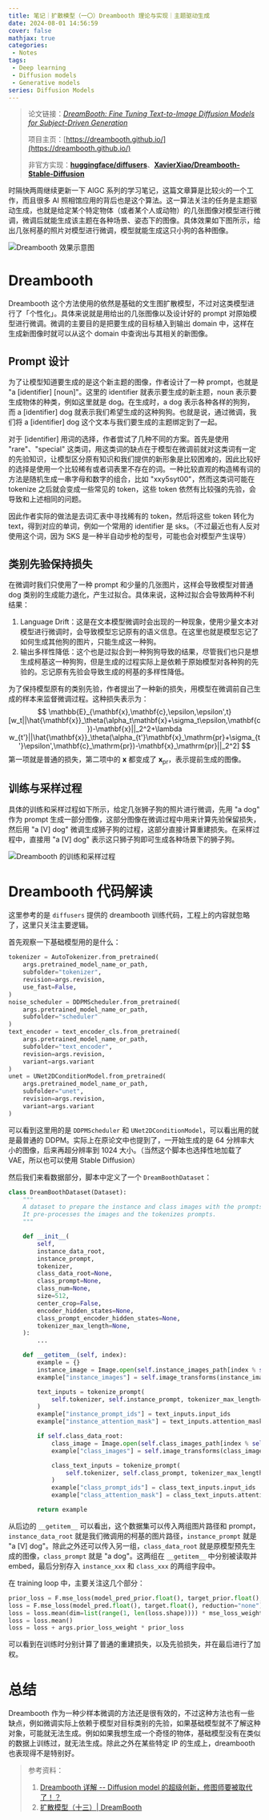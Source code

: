 ```yaml
---
title: 笔记｜扩散模型（一〇）Dreambooth 理论与实现｜主题驱动生成
date: 2024-08-01 14:56:59
cover: false
mathjax: true
categories:
 - Notes
tags:
 - Deep learning
 - Diffusion models
 - Generative models
series: Diffusion Models
---
```


> 论文链接：*[DreamBooth: Fine Tuning Text-to-Image Diffusion Models for Subject-Driven Generation](https://arxiv.org/abs/2208.12242)*
>
> 项目主页：[https://dreambooth.github.io/](https://dreambooth.github.io/)
>
> 非官方实现：**[huggingface/diffusers](https://github.com/huggingface/diffusers/blob/main/examples/dreambooth/train_dreambooth.py)**、**[XavierXiao/Dreambooth-Stable-Diffusion](https://github.com/XavierXiao/Dreambooth-Stable-Diffusion)**

时隔快两周继续更新一下 AIGC 系列的学习笔记，这篇文章算是比较火的一个工作，而且很多 AI 照相馆应用的背后也是这个算法。这一算法关注的任务是主题驱动生成，也就是给定某个特定物体（或者某个人或动物）的几张图像对模型进行微调，微调后就能生成该主题在各种场景、姿态下的图像。具体效果如下图所示，给出几张柯基的照片对模型进行微调，模型就能生成这只小狗的各种图像。

![Dreambooth 效果示意图](https://files.hoshinorubii.icu/blog/2024/08/01/dreambooth-sample.jpg)

# Dreambooth

Dreambooth 这个方法使用的依然是基础的文生图扩散模型，不过对这类模型进行了「个性化」。具体来说就是用给出的几张图像以及设计好的 prompt 对原始模型进行微调。微调的主要目的是把要生成的目标植入到输出 domain 中，这样在生成新图像时就可以从这个 domain 中查询出与其相关的新图像。

## Prompt 设计

为了让模型知道要生成的是这个新主题的图像，作者设计了一种 prompt，也就是 "a [identifier] [noun]"。这里的 identifier 就表示要生成的新主题，noun 表示要生成物体的种类，例如这里就是 dog。在生成时，a dog 表示各种各样的狗狗，而 a [identifier] dog 就表示我们希望生成的这种狗狗。也就是说，通过微调，我们将 a [identifier] dog 这个文本与我们要生成的主题绑定到了一起。

对于 [identifier] 用词的选择，作者尝试了几种不同的方案。首先是使用 "rare"、"special" 这类词，用这类词的缺点在于模型在微调前就对这类词有一定的先验知识，让模型区分原有知识和我们提供的新形象是比较困难的，因此比较好的选择是使用一个比较稀有或者词表里不存在的词。一种比较直观的构造稀有词的方法是随机生成一串字母和数字的组合，比如 "xxy5syt00"，然而这类词可能在 tokenize 之后就会变成一些常见的 token，这些 token 依然有比较强的先验，会导致和上述相同的问题。

因此作者实际的做法是去词汇表中寻找稀有的 token，然后将这些 token 转化为 text，得到对应的单词，例如一个常用的 identifier 是 sks。（不过最近也有人反对使用这个词，因为 SKS 是一种半自动步枪的型号，可能也会对模型产生误导）

## 类别先验保持损失

在微调时我们只使用了一种 prompt 和少量的几张图片，这样会导致模型对普通 dog 类别的生成能力退化，产生过拟合。具体来说，这种过拟合会导致两种不利结果：

1. Language Drift：这是在文本模型微调时会出现的一种现象，使用少量文本对模型进行微调时，会导致模型忘记原有的语义信息。在这里也就是模型忘记了如何生成其他狗的图片，只能生成这一种狗。
2. 输出多样性降低：这个也是过拟合到一种狗狗导致的结果，尽管我们也只是想生成柯基这一种狗狗，但是生成的过程实际上是依赖于原始模型对各种狗的先验的。忘记原有先验会导致生成的柯基的多样性降低。

为了保持模型原有的类别先验，作者提出了一种新的损失，用模型在微调前自己生成的样本来监督微调过程。这种损失表示为：
$$
\mathbb{E}_{\mathbf{x},\mathbf{c},\epsilon,\epsilon',t}[w_t||\hat{\mathbf{x}}_\theta(\alpha_t\mathbf{x}+\sigma_t\epsilon,\mathbf{c})-\mathbf{x}||_2^2+\lambda w_{t'}||\hat{\mathbf{x}}_\theta(\alpha_{t'}\mathbf{x}_\mathrm{pr}+\sigma_{t'}\epsilon',\mathbf{c}_\mathrm{pr})-\mathbf{x}_\mathrm{pr}||_2^2]
$$
第一项就是普通的损失，第二项中的 $\mathbf{x}$ 都变成了 $\mathbf{x}_\mathrm{pr}$，表示提前生成的图像。

## 训练与采样过程

具体的训练和采样过程如下所示，给定几张狮子狗的照片进行微调，先用 "a dog" 作为 prompt 生成一部分图像，这部分图像在微调过程中用来计算先验保留损失，然后用 "a [V] dog" 微调生成狮子狗的过程，这部分直接计算重建损失。在采样过程中，直接用 "a [V] dog" 表示这只狮子狗即可生成各种场景下的狮子狗。

![Dreambooth 的训练和采样过程](https://files.hoshinorubii.icu/blog/2024/08/01/dreambooth-train-sample.jpg)

# Dreambooth 代码解读

这里参考的是 `diffusers` 提供的 dreambooth 训练代码，工程上的内容就忽略了，这里只关注主要逻辑。

首先观察一下基础模型用的是什么：

```python
tokenizer = AutoTokenizer.from_pretrained(
    args.pretrained_model_name_or_path,
    subfolder="tokenizer",
    revision=args.revision,
    use_fast=False,
)
noise_scheduler = DDPMScheduler.from_pretrained(
    args.pretrained_model_name_or_path, 
    subfolder="scheduler"
)
text_encoder = text_encoder_cls.from_pretrained(
    args.pretrained_model_name_or_path,
    subfolder="text_encoder",
    revision=args.revision,
    variant=args.variant
)
unet = UNet2DConditionModel.from_pretrained(
    args.pretrained_model_name_or_path, 
    subfolder="unet", 
    revision=args.revision, 
    variant=args.variant
)
```

可以看到这里用的是 `DDPMScheduler` 和 `UNet2DConditionModel`，可以看出用的就是最普通的 DDPM。实际上在原论文中也提到了，一开始生成的是 64 分辨率大小的图像，后来再超分辨率到 1024 大小。（当然这个脚本也选择性地加载了 VAE，所以也可以使用 Stable Diffusion）

然后我们来看数据部分，脚本中定义了一个 `DreamBoothDataset`：

```python
class DreamBoothDataset(Dataset):
    """
    A dataset to prepare the instance and class images with the prompts for fine-tuning the model.
    It pre-processes the images and the tokenizes prompts.
    """

    def __init__(
        self,
        instance_data_root,
        instance_prompt,
        tokenizer,
        class_data_root=None,
        class_prompt=None,
        class_num=None,
        size=512,
        center_crop=False,
        encoder_hidden_states=None,
        class_prompt_encoder_hidden_states=None,
        tokenizer_max_length=None,
    ):
        ...

    def __getitem__(self, index):
        example = {}
        instance_image = Image.open(self.instance_images_path[index % self.num_instance_images])
        example["instance_images"] = self.image_transforms(instance_image)

        text_inputs = tokenize_prompt(
            self.tokenizer, self.instance_prompt, tokenizer_max_length=self.tokenizer_max_length
        )
        example["instance_prompt_ids"] = text_inputs.input_ids
        example["instance_attention_mask"] = text_inputs.attention_mask

        if self.class_data_root:
            class_image = Image.open(self.class_images_path[index % self.num_class_images])
            example["class_images"] = self.image_transforms(class_image)

            class_text_inputs = tokenize_prompt(
                self.tokenizer, self.class_prompt, tokenizer_max_length=self.tokenizer_max_length
            )
            example["class_prompt_ids"] = class_text_inputs.input_ids
            example["class_attention_mask"] = class_text_inputs.attention_mask

        return example
```

从后边的 `__getitem__` 可以看出，这个数据集可以传入两组图片路径和 prompt，`instance_data_root` 就是我们微调用的柯基的图片路径，`instance_prompt` 就是 "a [V] dog"。除此之外还可以传入另一组，`class_data_root` 就是原模型预先生成的图像，`class_prompt` 就是 "a dog"。这两组在 `__getitem__` 中分别被读取并 embed，最后分别存入 `instance_xxx` 和 `class_xxx` 的两组字段中。

在 training loop 中，主要关注这几个部分：

```python
prior_loss = F.mse_loss(model_pred_prior.float(), target_prior.float(), reduction="mean")
loss = F.mse_loss(model_pred.float(), target.float(), reduction="none")
loss = loss.mean(dim=list(range(1, len(loss.shape)))) * mse_loss_weights
loss = loss.mean()
loss = loss + args.prior_loss_weight * prior_loss
```

可以看到在训练时分别计算了普通的重建损失，以及先验损失，并在最后进行了加权。

# 总结

Dreambooth 作为一种少样本微调的方法还是很有效的，不过这种方法也有一些缺点，例如微调实际上依赖于模型对目标类别的先验，如果基础模型就不了解这种对象，可能就无法生成。例如如果我想生成一个奇怪的物体，基础模型没有在类似的数据上训练过，就无法生成。除此之外在某些特定 IP 的生成上，dreambooth 也表现得不是特别好。

> 参考资料：
>
> 1. [Dreambooth 详解 -- Diffusion model 的超级创新，修图师要被取代了！？](https://zhuanlan.zhihu.com/p/612215100)
> 2. [扩散模型（十三）| DreamBooth](https://lichtung612.github.io/posts/13-diffusion-models/)